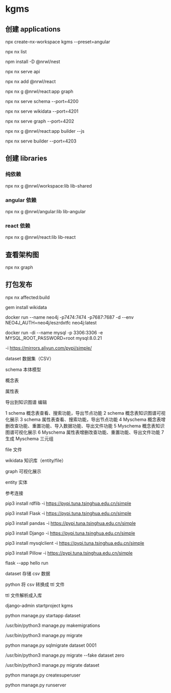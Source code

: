 # kgms

## 创建 applications

npx create-nx-workspace kgms --preset=angular

npx nx list

npm install -D @nrwl/nest

npx nx serve api

npx nx add @nrwl/react

npx nx g @nrwl/react:app graph

npx nx serve schema --port=4200

npx nx serve wikidata --port=4201

npx nx serve graph --port=4202

npx nx g @nrwl/react:app builder --js

npx nx serve builder --port=4203

## 创建 libraries

### 纯依赖

npx nx g @nrwl/workspace:lib lib-shared

### angular 依赖

npx nx g @nrwl/angular:lib lib-angular

### react 依赖

npx nx g @nrwl/react:lib lib-react

## 查看架构图

npx nx graph

## 打包发布

npx nx affected:build

gem install wikidata

docker run --name neo4j -p7474:7474 -p7687:7687 -d --env NEO4J_AUTH=neo4j/eszrdxtfc neo4j:latest

docker run -di --name mysql -p 3306:3306 -e MYSQL_ROOT_PASSWORD=root mysql:8.0.21

-i https://mirrors.aliyun.com/pypi/simple/

dataset 数据集（CSV）

schema 本体模型

概念表

属性表

导出到知识图谱
编辑

1 schema 概念表查看、搜索功能，导出节点功能
2 schema 概念表知识图谱可视化展示
3 schema 属性表查看、搜索功能，导出节点功能
4 Myschema 概念表增删改查功能、重置功能、导入数据功能、导出文件功能
5 Myschema 概念表知识图谱可视化展示
6 Myschema 属性表增删改查功能、重置功能、导出文件功能
7 生成 Myschema 三元组

file 文件

wikidata 知识库（entity/file）

graph 可视化展示

entity 实体

参考连接



pip3 install rdflib -i https://pypi.tuna.tsinghua.edu.cn/simple

pip3 install Flask -i https://pypi.tuna.tsinghua.edu.cn/simple

pip3 install pandas -i https://pypi.tuna.tsinghua.edu.cn/simple

pip3 install Django -i https://pypi.tuna.tsinghua.edu.cn/simple

pip3 install mysqlclient -i https://pypi.tuna.tsinghua.edu.cn/simple

pip3 install Pillow -i https://pypi.tuna.tsinghua.edu.cn/simple




flask --app hello run

dataset 存储 csv 数据

python 将 csv 转换成 ttl 文件

ttl 文件解析成入库

django-admin startproject kgms

python manage.py startapp dataset

/usr/bin/python3  manage.py makemigrations

/usr/bin/python3 manage.py migrate

python manage.py sqlmigrate dataset 0001

/usr/bin/python3 manage.py migrate --fake dataset zero

/usr/bin/python3 manage.py migrate dataset

python manage.py createsuperuser

python manage.py runserver
